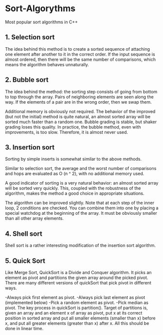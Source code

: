 # Sort-Algorythms
Most popular sort algorithms in C++ 

## 1. Selection sort

The idea behind this method is to create a sorted sequence of attaching one element after another to it in the correct order. If the input sequence is almost ordered, then there will be the same number of comparisons, which means the algorithm behaves unnaturally.


## 2. Bubble sort

The idea behind the method: the sorting step consists of going from bottom to top through the array. Pairs of neighboring elements are seen along the way. If the elements of a pair are in the wrong order, then we swap them.

Additional memory is obviously not required. The behavior of the improved (but not the initial) method is quite natural, an almost sorted array will be sorted much faster than a random one. Bubble grading is stable, but shaker grading loses this quality.
In practice, the bubble method, even with improvements, is too slow. Therefore, it is almost never used.

## 3. Insertion sort

Sorting by simple inserts is somewhat similar to the above methods.

Similar to selection sort, the average and the worst number of comparisons and hops are evaluated as O (n ^ 2), with no additional memory used.

A good indicator of sorting is a very natural behavior: an almost sorted array will be sorted very quickly. This, coupled with the robustness of the algorithm, makes the method a good choice in appropriate situations.

The algorithm can be improved slightly. Note that at each step of the inner loop, 2 conditions are checked. You can combine them into one by placing a special watchdog at the beginning of the array. It must be obviously smaller than all other array elements.

## 4. Shell sort

Shell sort is a rather interesting modification of the insertion sort algorithm.

## 5. Quick Sort

Like Merge Sort, QuickSort is a Divide and Conquer algorithm. It picks an element as pivot and partitions the given array around the picked pivot. There are many different versions of quickSort that pick pivot in different ways.

-Always pick first element as pivot.
-Always pick last element as pivot (implemented below)
-Pick a random element as pivot.
-Pick median as pivot.
The key process in quickSort is partition(). Target of partitions is, given an array and an element x of array as pivot, put x at its correct position in sorted array and put all smaller elements (smaller than x) before x, and put all greater elements (greater than x) after x. All this should be done in linear time.
